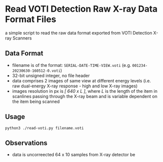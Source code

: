 # Read VOTI Detection Raw X-ray Data Format Files

a simple script to read the raw data format exported from VOTI Detection X-ray Scanners

## Data Format
- filename is of the format: ``SERIAL-DATE-TIME-VIEW.voti`` (e.g.  ``001234-20230630-160512-0.voti``) 
- 32-bit unsigned integer, no file header
- data comprises 2 images of same view at different energy levels (i.e. raw dual-energy X-ray response - high and low X-ray images)
- images resolution in px is _[ 640 x  L ]_, where _L_ is the length of the item in scanlines passing through the X-ray beam and is variable dependent on the item being scanned

## Usage

``
python3 ./read-voti.py filename.voti
``

## Observations
- data is uncorreected 64 x 10 samples from X-ray detector be 
